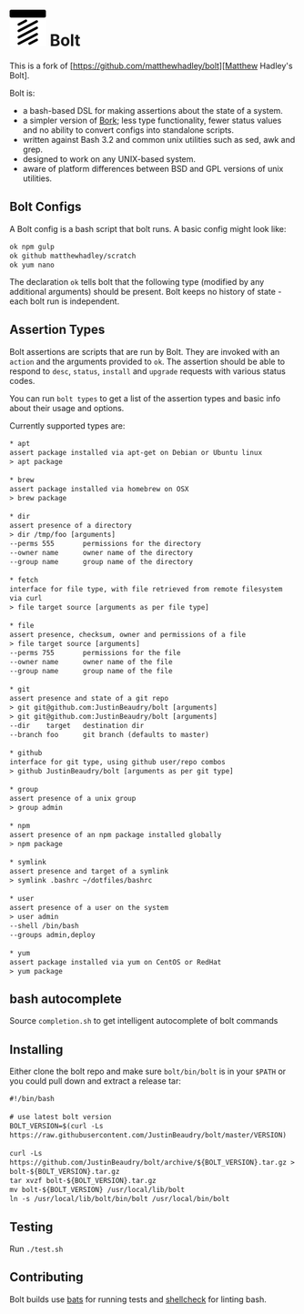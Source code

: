 # [![Bolt](https://raw.githubusercontent.com/JustinBeaudry/bolt/master/assets/bolt-64.png)](https://github.com/JustinBeaudry/bolt) Bolt

This is a fork of [https://github.com/matthewhadley/bolt][Matthew Hadley's Bolt].

Bolt is:
 
  - a bash-based DSL for making assertions about the state of a system.
  - a simpler version of [Bork](https://github.com/mattly/bork); less type functionality, fewer status values and no ability to convert configs into standalone scripts.
  - written against Bash 3.2 and common unix utilities such as sed, awk and grep.
  - designed to work on any UNIX-based system.
  - aware of platform differences between BSD and GPL versions of unix utilities.

## Bolt Configs

A Bolt config is a bash script that bolt runs. A basic config might look like:

```
ok npm gulp
ok github matthewhadley/scratch
ok yum nano
```

The declaration `ok` tells bolt that the following type (modified by any additional arguments) should be present. 
Bolt keeps no history of state - each bolt run is independent.

## Assertion Types

Bolt assertions are scripts that are run by Bolt. 
They are invoked with an `action` and the arguments provided to `ok`. 
The assertion should be able to respond to `desc`, `status`, `install` and `upgrade` requests with various status codes.

You can run `bolt types` to get a list of the assertion types and basic info about their usage and options.

Currently supported types are:

```
* apt
assert package installed via apt-get on Debian or Ubuntu linux
> apt package

* brew
assert package installed via homebrew on OSX
> brew package

* dir
assert presence of a directory
> dir /tmp/foo [arguments]
--perms 555       permissions for the directory
--owner name      owner name of the directory
--group name      group name of the directory

* fetch
interface for file type, with file retrieved from remote filesystem via curl
> file target source [arguments as per file type]

* file
assert presence, checksum, owner and permissions of a file
> file target source [arguments]
--perms 755       permissions for the file
--owner name      owner name of the file
--group name      group name of the file

* git
assert presence and state of a git repo
> git git@github.com:JustinBeaudry/bolt [arguments]
> git git@github.com:JustinBeaudry/bolt [arguments]
--dir    target   destination dir
--branch foo      git branch (defaults to master)

* github
interface for git type, using github user/repo combos
> github JustinBeaudry/bolt [arguments as per git type]

* group
assert presence of a unix group
> group admin

* npm
assert presence of an npm package installed globally
> npm package

* symlink
assert presence and target of a symlink
> symlink .bashrc ~/dotfiles/bashrc

* user
assert presence of a user on the system
> user admin
--shell /bin/bash
--groups admin,deploy

* yum
assert package installed via yum on CentOS or RedHat
> yum package
```

## bash autocomplete

Source `completion.sh` to get intelligent autocomplete of bolt commands


## Installing

Either clone the bolt repo and make sure `bolt/bin/bolt` is in your `$PATH` or you
could pull down and extract a release tar:

```
#!/bin/bash

# use latest bolt version
BOLT_VERSION=$(curl -Ls https://raw.githubusercontent.com/JustinBeaudry/bolt/master/VERSION)

curl -Ls https://github.com/JustinBeaudry/bolt/archive/${BOLT_VERSION}.tar.gz > bolt-${BOLT_VERSION}.tar.gz
tar xvzf bolt-${BOLT_VERSION}.tar.gz
mv bolt-${BOLT_VERSION} /usr/local/lib/bolt
ln -s /usr/local/lib/bolt/bin/bolt /usr/local/bin/bolt

```

## Testing

Run `./test.sh`


## Contributing

Bolt builds use [bats](https://github.com/sstephenson/bats) for running tests and
[shellcheck](https://github.com/koalaman/shellcheck) for linting bash.
